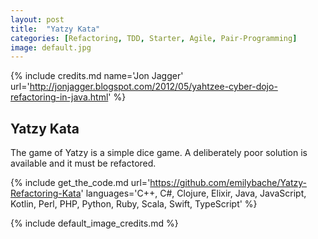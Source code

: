 ```yaml
---
layout: post
title:  "Yatzy Kata"
categories: [Refactoring, TDD, Starter, Agile, Pair-Programming]
image: default.jpg
---
```


{% include credits.md name='Jon Jagger' url='http://jonjagger.blogspot.com/2012/05/yahtzee-cyber-dojo-refactoring-in-java.html' %}

## Yatzy Kata

The game of Yatzy is a simple dice game. A deliberately poor solution is available and it must be refactored.

{%
    include get_the_code.md
    url='https://github.com/emilybache/Yatzy-Refactoring-Kata'
    languages='C++, C#, Clojure, Elixir, Java, JavaScript, Kotlin, Perl, PHP, Python, Ruby,
    Scala, Swift, TypeScript'
%}

{% include default_image_credits.md %}
